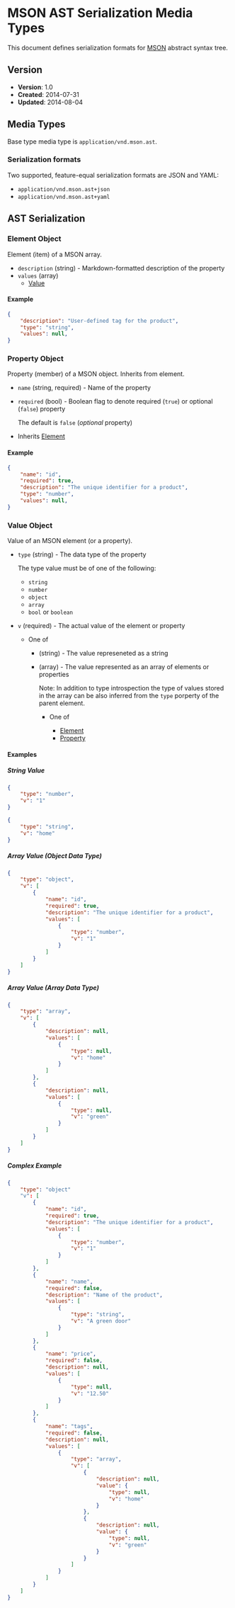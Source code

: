 # MSON AST Serialization Media Types
This document defines serialization formats for [MSON](https://github.com/apiaryio/mson) abstract syntax tree.

## Version

- **Version**: 1.0
- **Created**: 2014-07-31
- **Updated**: 2014-08-04

## Media Types
Base type media type is `application/vnd.mson.ast`.

### Serialization formats
Two supported, feature-equal serialization formats are JSON and YAML:

- `application/vnd.mson.ast+json`
- `application/vnd.mson.ast+yaml`

## AST Serialization

### Element Object
Element (item) of a MSON array.

- `description` (string) - Markdown-formatted description of the property
- `values` (array)
    - [Value]()

#### Example

```json
{
    "description": "User-defined tag for the product",
    "type": "string",
    "values": null,
}
```

### Property Object
Property (member) of a MSON object. Inherits from element.

- `name` (string, required) - Name of the property
- `required` (bool) - Boolean flag to denote required (`true`) or optional (`false`) property

    The default is `false` (_optional_ property)
- Inherits [Element]()

#### Example

```json
{ 
    "name": "id",
    "required": true,
    "description": "The unique identifier for a product",
    "type": "number",
    "values": null,
}
```

### Value Object
Value of an MSON element (or a property).

- `type` (string) - The data type of the property

    The type value must be of one of the following:

    - `string`
    - `number`
    - `object`
    - `array`
    - `bool` or `boolean`

- `v` (required) - The actual value of the element or property

    - One of

        - (string) - The value represeneted as a string
        - (array) - The value represented as an array of elements or properties

            Note: In addition to type introspection the type of values stored in the array can be also inferred from the `type` porperty of the parent element.

            - One of

                - [Element]()
                - [Property]()

#### Examples

##### String Value

```json
{
    "type": "number",
    "v": "1"
}
```

```json
{
    "type": "string",
    "v": "home"
}
```

##### Array Value (Object Data Type)

```json
{
    "type": "object",
    "v": [
        {
            "name": "id",
            "required": true,
            "description": "The unique identifier for a product",
            "values": [
                {
                    "type": "number",            
                    "v": "1"
                }
            ]
        }
    ]   
}
```

##### Array Value (Array Data Type)

```json
{
    "type": "array",
    "v": [
        {
            "description": null,
            "values": [ 
                {
                    "type": null,
                    "v": "home"
                }
            ]
        },
        {
            "description": null,
            "values": [ 
                {
                    "type": null,
                    "v": "green"
                }
            ]
        }
    ]   
}
```

##### Complex Example

```json
{
    "type": "object"
    "v": [
        {
            "name": "id",
            "required": true,
            "description": "The unique identifier for a product",
            "values": [
                {
                    "type": "number",
                    "v": "1"
                }
            ]
        },
        {
            "name": "name",
            "required": false,
            "description": "Name of the product",
            "values": [
                {
                    "type": "string",
                    "v": "A green door"
                }
            ]
        },
        {
            "name": "price",
            "required": false,
            "description": null,
            "values": [
                {
                    "type": null,
                    "v": "12.50"
                }
            ]
        },
        {
            "name": "tags",
            "required": false,
            "description": null,
            "values": [
                {
                    "type": "array",
                    "v": [
                        {
                            "description": null,
                            "value": {
                                "type": null,
                                "v": "home"
                            }
                        },
                        {
                            "description": null,
                            "value": {
                                "type": null,
                                "v": "green"
                            }
                        }
                    ]
                }
            ]
        }  
    ]
}
```

